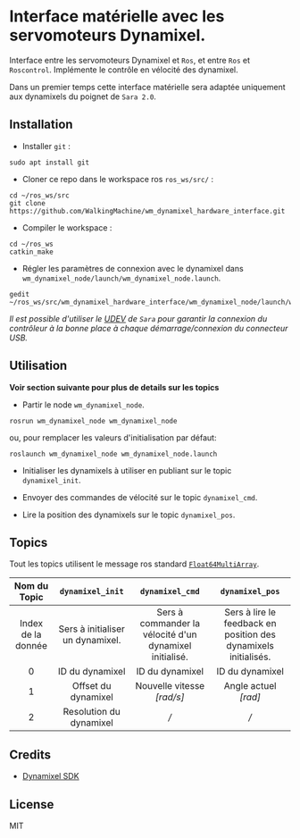 # Interface matérielle avec les servomoteurs Dynamixel.

Interface entre les servomoteurs Dynamixel et `Ros`, et entre `Ros` et `Roscontrol`. Implémente le contrôle en vélocité des dynamixel. 

Dans un premier temps cette interface matérielle sera adaptée uniquement aux dynamixels du poignet de `Sara 2.0`.

## Installation

- Installer `git` :

```shell
sudo apt install git
```

- Cloner ce repo dans le workspace ros `ros_ws/src/`  :

```shell
cd ~/ros_ws/src
git clone https://github.com/WalkingMachine/wm_dynamixel_hardware_interface.git
```
- Compiler le workspace :

```shell
cd ~/ros_ws
catkin_make
```

- Régler les paramètres de connexion avec le dynamixel dans `wm_dynamixel_node/launch/wm_dynamixel_node.launch`.

```shell
gedit ~/ros_ws/src/wm_dynamixel_hardware_interface/wm_dynamixel_node/launch/wm_dynamixel_node.launch
```
*Il est possible d'utiliser le [UDEV](https://github.com/WalkingMachine/sara_udev) de `Sara` pour garantir la connexion du contrôleur à la bonne place à chaque démarrage/connexion du connecteur USB.*

## Utilisation

**Voir section suivante pour plus de details sur les topics**

- Partir le node `wm_dynamixel_node`.

```shell
rosrun wm_dynamixel_node wm_dynamixel_node
```

ou, pour remplacer les valeurs d'initialisation par défaut:

```shell
roslaunch wm_dynamixel_node wm_dynamixel_node.launch
```

- Initialiser les dynamixels à utiliser en publiant sur le topic `dynamixel_init`.

- Envoyer des commandes de vélocité sur le topic `dynamixel_cmd`.

- Lire la position des dynamixels sur le topic `dynamixel_pos`.


## Topics 

Tout les topics utilisent le message ros standard [`Float64MultiArray`](http://docs.ros.org/api/std_msgs/html/msg/Float64MultiArray.html).

|    Nom du Topic    |         `dynamixel_init`         |                     `dynamixel_cmd`                     |                         `dynamixel_pos`                         |
|:------------------:|:--------------------------------:|:-------------------------------------------------------:|:---------------------------------------------------------------:|
| Index de la donnée | Sers à initialiser un dynamixel. | Sers à commander la vélocité d'un dynamixel initialisé. | Sers à lire le feedback en position des dynamixels initialisés. |
|          0         |          ID du dynamixel         |                     ID du dynamixel                     |                         ID du dynamixel                         |
|          1         |        Offset du dynamixel       |                Nouvelle vitesse *[rad/s]*               |                       Angle actuel *[rad]*                      |
|          2         |      Resolution du dynamixel     |                           */*                           |                               */*                               |

## Credits

- [Dynamixel SDK](https://github.com/ROBOTIS-GIT/DynamixelSDK)

## License

MIT
